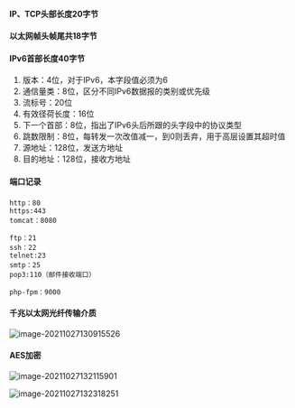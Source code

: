 #### IP、TCP头部长度20字节

#### 以太网帧头帧尾共18字节

#### IPv6首部长度40字节

1. 版本：4位，对于IPv6，本字段值必须为6
2. 通信量类：8位，区分不同IPv6数据报的类别或优先级
3. 流标号：20位
4. 有效径荷长度：16位
5. 下一个首部：8位，指出了IPv6头后所跟的头字段中的协议类型
6. 跳数限制：8位，每转发一次改值减一，到0则丢弃，用于高层设置其超时值
7. 源地址：128位，发送方地址
8. 目的地址：128位，接收方地址

#### 端口记录

```
http：80
https:443
tomcat：8080
  
ftp：21
ssh：22
telnet:23
smtp：25
pop3:110（邮件接收端口）
  
php-fpm：9000
```

####  千兆以太网光纤传输介质

![image-20211027130915526](https://bucket-1312501492.cos.ap-nanjing.myqcloud.com/img/image-20211027130915526.png)

#### AES加密

![image-20211027132115901](https://bucket-1312501492.cos.ap-nanjing.myqcloud.com/img/image-20211027132115901.png)

![image-20211027132318251](https://bucket-1312501492.cos.ap-nanjing.myqcloud.com/img/image-20211027132318251.png)

